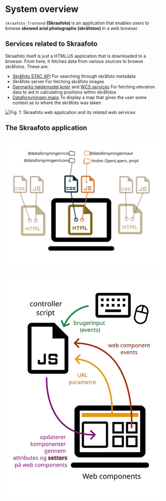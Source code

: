 # System overview

`skraafoto_frontend` **(Skraafoto)** is an application that enables users to browse **skewed arial photographs (skråfotos)** in a web browser.


## Services related to Skraafoto

Skraafoto itself is just a HTML/JS application that is downloaded to a browser. 
From here, it fetches data from various sources to browse skråfotos. These are:

- [Skråfoto STAC API](https://github.com/SDFIdk/skraafoto_stac_public/blob/main/dokumentation.md)
  For searching through skråfoto metadata 
- Skråfoto server 
  For fetching skråfoto images
- [Danmarks højdemodel koter](https://datafordeler.dk/dataoversigt/danmarks-hoejdemodel-dhm/koter/) and [WCS services](https://datafordeler.dk/dataoversigt/danmarks-hoejdemodel-dhm/dhm-wcs/)
  For fetching elevation data to aid in calculating positions within skråfotos
- [Dataforsyningen maps](https://dataforsyningen.dk/data/962)
  To display a map that gives the user some context as to where the skråfoto was taken

![Fig. 1: Skraafoto web application and its related web services](./images/high-level.svg)


## The Skraafoto application

![Fig. 2: Web pages and their related resources](./images/page-level.svg)

![Fig. 3: Communication between components and controller scripts within web pages](./images/javascript-level.svg)
